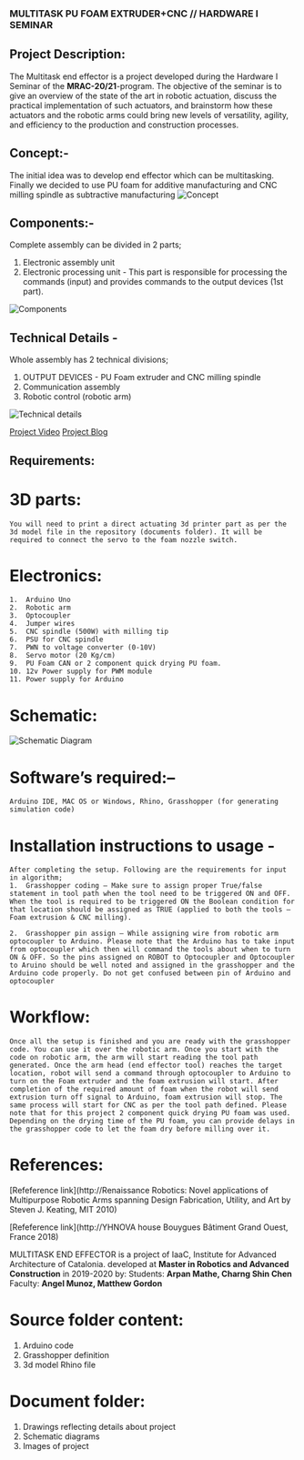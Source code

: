 ### MULTITASK PU FOAM EXTRUDER+CNC // HARDWARE I SEMINAR

## Project Description: 
The Multitask end effector is a project developed during the Hardware I Seminar of the **MRAC-20/21**-program. The objective of the seminar is to give an overview of the state of the art in robotic actuation, discuss the practical implementation of such actuators, and brainstorm how these actuators and the robotic arms could bring new levels of versatility, agility, and efficiency to the production and construction processes.

## Concept:-
The initial idea was to develop end effector which can be multitasking. Finally we decided to use PU foam for additive manufacturing and CNC milling spindle as subtractive manufacturing
![Concept](./Doc/diagrams/Concept.jpg) 

## Components:-
Complete assembly can be divided in 2 parts;
1.	  Electronic assembly unit
2.	 Electronic processing unit - This part is responsible for processing the commands (input) and provides commands to the output devices (1st part).

![Components](./Doc/diagrams/Components.jpg)

## Technical Details -
Whole assembly has 2 technical divisions;
1.	  OUTPUT DEVICES - PU Foam extruder and CNC milling spindle
2.	Communication assembly
3.	Robotic control (robotic arm)

![Technical details](./Doc/diagrams/Technical.jpg)


[Project Video](https://youtu.be/fueqOXTzpOA)
[Project Blog](http://www.iaacblog.com/programs/multitask-robotic-arm-end-effector-pu-foam-extruder-cnc/)

## Requirements:
# 3D parts: 
    You will need to print a direct actuating 3d printer part as per the 3d model file in the repository (documents folder). It will be required to connect the servo to the foam nozzle switch. 

# Electronics: 
    1.	Arduino Uno 
    2.	Robotic arm
    3.	Optocoupler
    4.	Jumper wires
    5.	CNC spindle (500W) with milling tip
    6.	PSU for CNC spindle
    7.	PWN to voltage converter (0-10V)
    8.	Servo motor (20 Kg/cm)
    9.	PU Foam CAN or 2 component quick drying PU foam.
    10.	12v Power supply for PWM module
    11.	Power supply for Arduino

# Schematic: 
![Schematic Diagram](./Doc/Schematic/Schematic.jpg)


# Software’s required:–
    Arduino IDE, MAC OS or Windows, Rhino, Grasshopper (for generating simulation code)  

# Installation instructions to usage -
    After completing the setup. Following are the requirements for input in algorithm;
    1.	Grasshopper coding – Make sure to assign proper True/false statement in tool path when the tool need to be triggered ON and OFF. When the tool is required to be triggered ON the Boolean condition for that location should be assigned as TRUE (applied to both the tools – Foam extrusion & CNC milling).

    2.	Grasshopper pin assign – While assigning wire from robotic arm optocoupler to Arduino. Please note that the Arduino has to take input from optocoupler which then will command the tools about when to turn ON & OFF. So the pins assigned on ROBOT to Optocoupler and Optocoupler to Aruino should be well noted and assigned in the grasshopper and the Arduino code properly. Do not get confused between pin of Arduino and optocoupler  

# Workflow:
    Once all the setup is finished and you are ready with the grasshopper code. You can use it over the robotic arm. Once you start with the code on robotic arm, the arm will start reading the tool path generated. Once the arm head (end effector tool) reaches the target location, robot will send a command through optocoupler to Arduino to turn on the Foam extruder and the foam extrusion will start. After completion of the required amount of foam when the robot will send extrusion turn off signal to Arduino, foam extrusion will stop. The same process will start for CNC as per the tool path defined. Please note that for this project 2 component quick drying PU foam was used. Depending on the drying time of the PU foam, you can provide delays in the grasshopper code to let the foam dry before milling over it. 
    
# References: 
[Refeference link](http://Renaissance Robotics: Novel applications of Multipurpose Robotic Arms spanning Design Fabrication, Utility, and Art by Steven J. Keating, MIT 2010)

[Refeference link](http://YHNOVA house Bouygues Bâtiment Grand Ouest, France 2018)

MULTITASK END EFFECTOR is a project of IaaC, Institute for Advanced Architecture of Catalonia. developed at **Master in Robotics and Advanced Construction** in 2019-2020 by:
Students: **Arpan Mathe, Charng Shin Chen**
Faculty: **Angel Munoz, Matthew Gordon**

# Source folder content:
1.	Arduino code
2.	Grasshopper definition
3.	3d model Rhino file

# Document folder: 
1.	Drawings reflecting details about project
2.	Schematic diagrams
3.	Images of project

          




